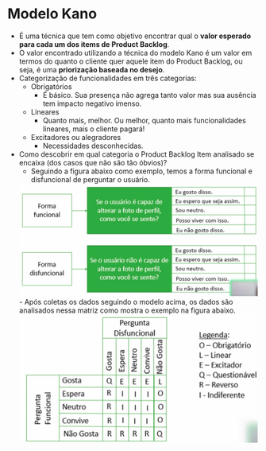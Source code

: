 # Modelo Kano

- É uma técnica que tem como objetivo encontrar qual o <b>valor esperado para cada um dos items de Product Backlog</b>.
- O valor encontrado utilizando a técnica do modelo Kano é um valor em termos do quanto o cliente quer aquele item do Product Backlog, ou seja, é uma <b>priorização baseada no desejo</b>.
- Categorização de funcionalidades em três categorias:
    - Obrigatórios
        - É básico. Sua presença não agrega tanto valor mas sua ausência tem impacto negativo imenso.
    - Lineares
        - Quanto mais, melhor. Ou melhor, quanto mais funcionalidades lineares, mais o cliente pagará!
    - Excitadores ou alegradores
        - Necessidades desconhecidas.
- Como descobrir em qual categoria o Product Backlog Item analisado se encaixa (dos casos que não são tão óbvios)?
    - Seguindo a figura abaixo como exemplo, temos a forma funcional e disfuncional de perguntar o usuário.
    <img src="./img/categorizacao-product-backlog-item1.png" />
    - Após coletas os dados seguindo o modelo acima, os dados são analisados nessa matriz como mostra o exemplo na figura abaixo.
    <img src="./img/categorizacao-product-backlog-item2.png" />